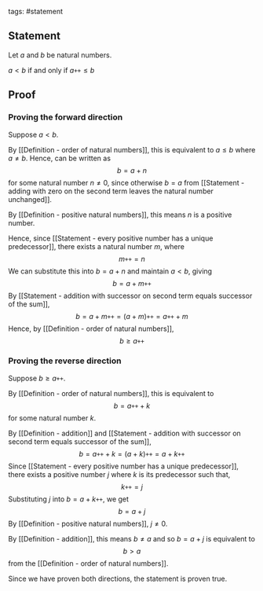 tags: #statement 

## Statement
Let $a$ and $b$ be natural numbers.

$a \lt b$ if and only if $a\texttt{++} \leq b$

## Proof

### Proving the forward direction

Suppose $a \lt b$.

By [[Definition - order of natural numbers]], this is equivalent to $a \leq b$ where $a \neq b$. Hence, can be written as
$$b = a + n$$
for some natural number $n \neq 0$, since otherwise $b = a$ from [[Statement - adding with zero on the second term leaves the natural number unchanged]].

By [[Definition - positive natural numbers]], this means $n$ is a positive number.

Hence, since [[Statement - every positive number has a unique predecessor]], there exists a natural number $m$, where
$$m\texttt{++} = n$$
We can substitute this into $b = a + n$ and maintain $a \lt b$, giving
$$b = a + m\texttt{++}$$
By [[Statement - addition with successor on second term equals successor of the sum]],
$$ b = a + m\texttt{++} = (a + m)\texttt{++} = a\texttt{++} + m$$
Hence, by [[Definition - order of natural numbers]],
$$b \geq a\texttt{++}$$


### Proving the reverse direction
Suppose $b \geq a\texttt{++}$.

By [[Definition - order of natural numbers]], this is equivalent to
$$b = a\texttt{++} + k$$
for some natural number $k$.

By [[Definition - addition]] and [[Statement - addition with successor on second term equals successor of the sum]],
$$b = a\texttt{++} + k = (a + k)\texttt{++} = a + k\texttt{++}$$
Since [[Statement - every positive number has a unique predecessor]], there exists a positive number $j$ where $k$ is its predecessor such that,
$$k\texttt{++} = j$$
Substituting $j$ into $b = a + k\texttt{++}$, we get
$$b = a + j$$
By [[Definition - positive natural numbers]], $j \neq 0$. 

By [[Definition - addition]], this means $b \neq a$ and so $b = a + j$ is equivalent to 
$$ b \gt a$$
from the [[Definition - order of natural numbers]].

Since we have proven both directions, the statement is proven true.